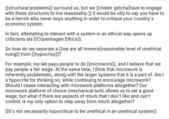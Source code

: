 [[structural problems]] surround us, but we [[mister gotcha|have to engage with these structures to live reasonably.]] It would be silly to say you have to be a hermit who never buys anything in order to critique your country's economic system.

In fact, attempting to interact with a system in an ethical way opens up criticisms ala [[Copenhagen Ethics]].

So how do we separate a [[we are all immoral|reasonable level of unethical living]] from [[hypocrisy]]?

For example, my lab pays people to do [[microwork]], and I believe that we pay people a fair wage. At the same time, I think that microwork is inherently problematic, along with the larger systems that it is a part of. Am I a hypocrite for thinking so, while continuing to encourage microwork? Should I cease interacting with microwork platforms altogether? Our microwork platform of choice (mechanical turk) allows us to set a good wage, but what if there are aspects of mturk that I don't like and can't control, is my only option to step away from mturk altogether?

[[It's not necessarily hypocritical to be unethical in an unethical system]]
